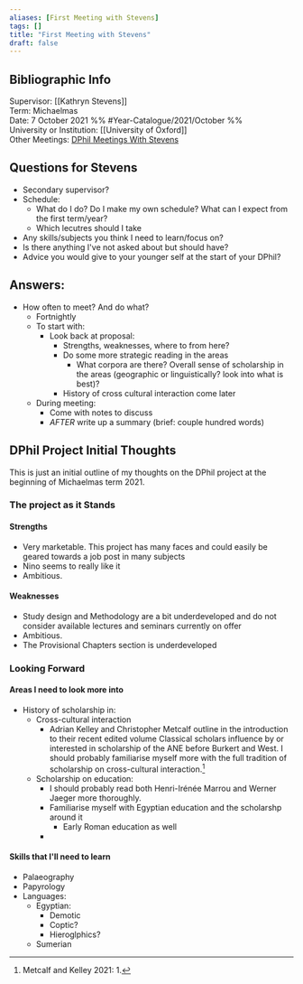 ```yaml
---
aliases: [First Meeting with Stevens]
tags: []
title: "First Meeting with Stevens" 
draft: false
---
```


## Bibliographic Info
Supervisor: [[Kathryn Stevens]]<br>
Term: Michaelmas<br>
Date: 7 October 2021 %% #Year-Catalogue/2021/October %%<br>
University or Institution: [[University of Oxford]]<br>
Other Meetings: [DPhil Meetings With Stevens](DPhil-Meetings-With-Stevens.md)<br>

## Questions for Stevens
- Secondary supervisor?
- Schedule:
	- What do I do? Do I make my own schedule? What can I expect from the first term/year?
	- Which lecutres should I take
- Any skills/subjects you think I need to learn/focus on?
- Is there anything I've not asked about but should have?
- Advice you would give to your younger self at the start of your DPhil?

## Answers:
- How often to meet? And do what?
	- Fortnightly
	- To start with:
		- Look back at proposal:
			- Strengths, weaknesses, where to from here?
			- Do some more strategic reading in the areas
				- What corpora are there? Overall sense of scholarship in the areas (geographic or linguistically? look into what is best)?
			- History of cross cultural interaction come later
	- During meeting:
		- Come with notes to discuss
		- *AFTER* write up a summary (brief: couple hundred words) 

## DPhil Project Initial Thoughts
This is just an initial outline of my thoughts on the DPhil project at the beginning of Michaelmas term 2021.

### The project as it Stands
#### Strengths
- Very marketable. This project has many faces and could easily be geared towards a job post in many subjects
- Nino seems to really like it
- Ambitious. 

#### Weaknesses
- Study design and Methodology are a bit underdeveloped and do not consider available lectures and seminars currently on offer
- Ambitious.
- The Provisional Chapters section is underdeveloped

### Looking Forward
#### Areas I need to look more into
- History of scholarship in:
	- Cross-cultural interaction
		- Adrian Kelley and Christopher Metcalf outline in the introduction to their recent edited volume Classical scholars influence by or interested in scholarship of the ANE before Burkert and West. I should probably familiarise myself more with the full tradition of scholarship on cross-cultural interaction.[^1]
	- Scholarship on education:
		- I should probably read both Henri-Irénée Marrou and Werner Jaeger more thoroughly.
		- Familiarise myself with Egyptian education and the scholarshp around it
			- Early Roman education as well
		- 

#### Skills that I'll need to learn
- Palaeography
- Papyrology
- Languages:
	- Egyptian:
		- Demotic
		- Coptic?
		- Hieroglphics?
	- Sumerian


[^1]: Metcalf and Kelley 2021: 1.